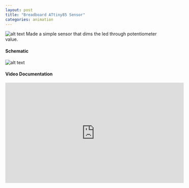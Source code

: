 ```yaml
---
layout: post
title: "Breadboard ATtiny85 Sensor"
categories: animation
---
```


![alt text](https://raw.githubusercontent.com/jirrian/jirrian.github.io/master/images/homemadehardware/week1/week1_breadboard.jpg)
Made a simple sensor that dims the led through potentiometer value.

#### Schematic ####
![alt text](https://raw.githubusercontent.com/jirrian/jirrian.github.io/master/images/homemadehardware/week1/week1_breadboard_diagram.jpg)

#### Video Documentation ####
<iframe width="560" height="315" src="https://www.youtube.com/embed/AeeCNJsxtuQ" frameborder="0" allow="autoplay; encrypted-media" allowfullscreen></iframe>
